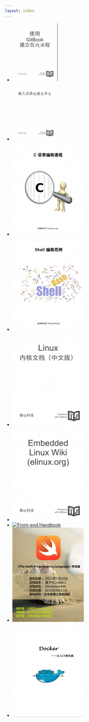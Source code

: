 ```yaml
---
layout: index
---
```


* [![使用 GitBook 建立在线课程](/images/book-thumb/gitbook-tutorial.png)](https://cooc-china.gitbooks.io/gitbook-tutorial/content/)
* [![嵌入式系统底层开发](/images/book-thumb/embeded-system-develop.png)]( https://cooc-china.gitbooks.io/embedded-system-development/content/)
* [![C 语言变成透视](/images/book-thumb/cbook.jpg)]()
* [![Shell 编程范例系列](images/book-thumb/shellbook.jpg)]()
* [![Linux Doc 中文化](/images/book-thumb/linux-doc.jpg)]()
* [![嵌入式 Linux 知识库](images/book-thumb/elinux.jpg)]()
* [![Front-end Handbook](https://ek8whxe.cloudimg.io/s/width/226/https://www.gitbook.com/cover/book/frontendmasters/front-end-handbook.jpg?build=1447342013048&amp;v=11.4.0)]()
* [![《The Swift Programming Language》中文版](/images/book-thumb/-the-swift-programming-language-.jpg)]()
* [![Docker —— 从入门到实践](/images/book-thumb/docker_practice.jpg)]()
